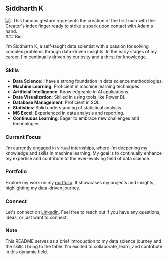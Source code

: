 ## Siddharth K
<img src="[https://example.com/your-image-url.jpg](https://media2.giphy.com/media/v1.Y2lkPTc5MGI3NjExdWd3MTZtNXA4YW1oZ3F2ZTdoNHJueDF3b2J5czYydjF4a2FyaXRraSZlcD12MV9pbnRlcm5hbF9naWZfYnlfaWQmY3Q9Zw/SUPjsJSPpXloyRJSeW/giphy.gif)" alt=". This famous gesture represents the creation of the first man with the Creator's index finger ready to strike a spark upon contact with Adam's hand.">
### Bio

I'm Siddharth K, a self-taught data scientist with a passion for solving complex problems through data-driven insights. In the early stages of my career, I'm continually driven by curiosity and a thirst for knowledge.

### Skills

- **Data Science**: I have a strong foundation in data science methodologies.
- **Machine Learning**: Proficient in machine learning techniques.
- **Artificial Intelligence**: Knowledgeable in AI applications.
- **Data Visualization**: Skilled in using tools like Power BI.
- **Database Management**: Proficient in SQL.
- **Statistics**: Solid understanding of statistical analysis.
- **MS Excel**: Experienced in data analysis and reporting.
- **Continuous Learning**: Eager to embrace new challenges and technologies.

### Current Focus

I'm currently engaged in virtual internships, where I'm deepening my knowledge and skills in machine learning. My goal is to continually enhance my expertise and contribute to the ever-evolving field of data science.

### Portfolio

Explore my work on my [portfolio](https://www.datascienceportfol.io/SiddharthK). It showcases my projects and insights, highlighting my data-driven journey.

### Connect

Let's connect on [LinkedIn](https://www.linkedin.com/in/sidk17). Feel free to reach out if you have any questions, ideas, or just want to connect.

### Note

This README serves as a brief introduction to my data science journey and the skills I bring to the table. I'm excited to collaborate, learn, and contribute in this dynamic field.
